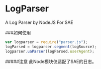 # LogParser
A Log Parser by NodeJS For SAE

###如何使用
```javascript
var logparser = require("parser.js");
logParsed = logparser.segment(logSource);
logparser.uaParser(logParsed.userAgent);
```

#####注意
此Node模块仅适配了SAE的日志。